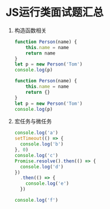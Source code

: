 # JS运行类面试题汇总

1. 构造函数相关
    ```js
    function Person(name) {
        this.name = name
        return name
    }
    let p = new Person('Tom')
    console.log(p)
    ```
    ```js
    function Person(name) {
        this.name = name
        return {}
    }
    let p = new Person('Tom')
    console.log(p)
    ```

2. 宏任务与微任务
    ```js
    console.log('a')
    setTimeout(() => {
      console.log('b')
    }, 0)
    console.log('c')
    Promise.resolve().then(() => {
      console.log('d')
    })
      .then(() => {
        console.log('e')
      })
    
    console.log('f')
    ```
